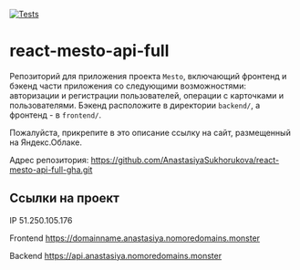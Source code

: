[![Tests](https://github.com/AnastasiyaSukhorukova/react-mesto-api-full-gha/actions/workflows/tests.yml/badge.svg)](https://github.com/AnastasiyaSukhorukova/react-mesto-api-full-gha/actions)
# react-mesto-api-full
Репозиторий для приложения проекта `Mesto`, включающий фронтенд и бэкенд части приложения со следующими возможностями: авторизации и регистрации пользователей, операции с карточками и пользователями. Бэкенд расположите в директории `backend/`, а фронтенд - в `frontend/`. 
  
Пожалуйста, прикрепите в это описание ссылку на сайт, размещенный на Яндекс.Облаке.

Адрес репозитория: https://github.com/AnastasiyaSukhorukova/react-mesto-api-full-gha.git

## Ссылки на проект

IP 51.250.105.176

Frontend https://domainname.anastasiya.nomoredomains.monster

Backend https://api.anastasiya.nomoredomains.monster
